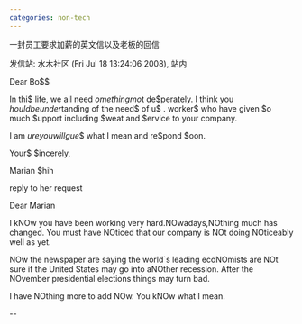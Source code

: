 ```yaml
---
categories: non-tech
---
```

一封员工要求加薪的英文信以及老板的回信

发信站: 水木社区 (Fri Jul 18 13:24:06 2008), 站内



Dear Bo$$

In thi$ life, we all need $ome thing mo$t de$perately. I think you $hould be under$tanding of the need$ of u$ .  worker$ who have given $o much $upport including $weat and $ervice to your company.

I am   $ure you will gue$$ what I mean and re$pond   $oon.

Your$   $incerely,

Marian $hih







reply to her request



Dear Marian

I kNOw you have been working very hard.NOwadays,NOthing much has changed. You must have NOticed that our company is NOt doing NOticeably well as yet.

NOw the newspaper are saying the world`s leading ecoNOmists are NOt sure if the United States may go into aNOther recession. After the NOvember presidential elections things may turn bad.

I have NOthing more to add NOw. You kNOw what I mean.

--

